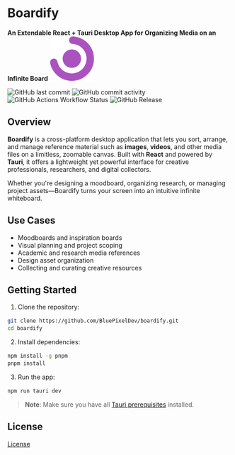 # Boardify

**An Extendable React + Tauri Desktop App for Organizing Media on an Infinite Board**
<img src="app-icon.png" width="100" height="100" alt="Boardify Icon">

![GitHub last commit](https://img.shields.io/github/last-commit/bluepixeldev/boardify)
![GitHub commit activity](https://img.shields.io/github/commit-activity/m/BluePixelDev/boardify)
![GitHub Actions Workflow Status](https://img.shields.io/github/actions/workflow/status/bluepixeldev/boardify/release.yml?branch=release)
![GitHub Release](https://img.shields.io/github/v/release/bluepixeldev/boardify)

## Overview

**Boardify** is a cross-platform desktop application that lets you sort, arrange, and manage reference material such as **images**, **videos**, and other media files on a limitless, zoomable canvas. Built with **React** and powered by **Tauri**, it offers a lightweight yet powerful interface for creative professionals, researchers, and digital collectors.

Whether you're designing a moodboard, organizing research, or managing project assets—Boardify turns your screen into an intuitive infinite whiteboard.

## Use Cases

- Moodboards and inspiration boards
- Visual planning and project scoping
- Academic and research media references
- Design asset organization
- Collecting and curating creative resources

## Getting Started

1. Clone the repository:

```bash
git clone https://github.com/BluePixelDev/boardify.git
cd boardify
```

2. Install dependencies:

```bash
npm install -g pnpm
pnpm install
```

3. Run the app:

```bash
npm run tauri dev
```

> **Note**: Make sure you have all [Tauri prerequisites](https://tauri.app/v1/guides/getting-started/prerequisites) installed.

## License
[License](https://github.com/BluePixelDev/boardify/blob/main/LICENSE)
